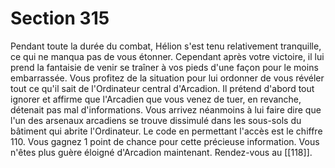 # Section 315

Pendant toute la durée du combat, Hélion s'est tenu relativement tranquille, ce qui ne manqua pas de vous étonner. Cependant après votre victoire, il lui prend la fantaisie de venir se traîner à vos pieds d'une façon pour le moins embarrassée. Vous profitez de la situation pour lui ordonner de vous révéler tout ce qu'il sait de l'Ordinateur central d'Arcadion. Il prétend d'abord tout ignorer et affirme que l'Arcadien que vous venez de tuer, en revanche, détenait pas mal d'informations. Vous arrivez néanmoins à lui faire dire que l'un des arsenaux arcadiens se trouve dissimulé dans les sous-sols du bâtiment qui abrite l'Ordinateur. Le code en permettant l'accès est le chiffre 110. Vous gagnez 1 point de chance pour cette précieuse information. Vous n'êtes plus guère éloigné d'Arcadion maintenant. Rendez-vous au [[118]].